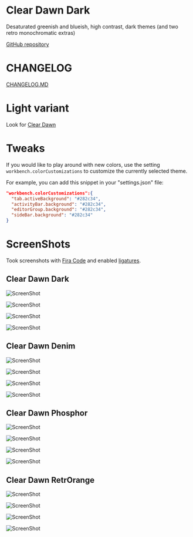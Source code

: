 # Clear Dawn Dark
Desaturated greenish and blueish, high contrast, dark themes (and two retro monochromatic extras)

[GitHub repository](https://github.com/ivanhernandez/theme-clear-dawn-dark)

# CHANGELOG
[CHANGELOG.MD](https://github.com/ivanhernandez/theme-clear-dawn-dark/blob/master/CHANGELOG.md)

# Light variant

Look for [Clear Dawn](https://github.com/ivanhernandez/theme-clear-dawn)

# Tweaks
If you would like to play around with new colors, use the setting `workbench.colorCustomizations` to customize the currently selected theme.

For example, you can add this snippet in your "settings.json" file:

```json
"workbench.colorCustomizations":{
  "tab.activeBackground": "#282c34",
  "activityBar.background": "#282c34",
  "editorGroup.background": "#282c34",
  "sideBar.background": "#282c34"
}
```

# ScreenShots

Took screenshots  with [Fira Code](https://github.com/tonsky/FiraCode) and enabled [ligatures](https://github.com/tonsky/FiraCode/wiki/VS-Code-Instructions).

## Clear Dawn Dark

![ScreenShot](https://raw.githubusercontent.com/ivanhernandez/theme-clear-dawn-dark/master/screenshots/sc1k.png)

![ScreenShot](https://raw.githubusercontent.com/ivanhernandez/theme-clear-dawn-dark/master/screenshots/sc2k.png)

![ScreenShot](https://raw.githubusercontent.com/ivanhernandez/theme-clear-dawn-dark/master/screenshots/sc3k.png)

![ScreenShot](https://raw.githubusercontent.com/ivanhernandez/theme-clear-dawn-dark/master/screenshots/sc4k.png)

## Clear Dawn Denim

![ScreenShot](https://raw.githubusercontent.com/ivanhernandez/theme-clear-dawn-dark/master/screenshots/sc1d.png)

![ScreenShot](https://raw.githubusercontent.com/ivanhernandez/theme-clear-dawn-dark/master/screenshots/sc2d.png)

![ScreenShot](https://raw.githubusercontent.com/ivanhernandez/theme-clear-dawn-dark/master/screenshots/sc3d.png)

![ScreenShot](https://raw.githubusercontent.com/ivanhernandez/theme-clear-dawn-dark/master/screenshots/sc4d.png)

## Clear Dawn Phosphor

![ScreenShot](https://raw.githubusercontent.com/ivanhernandez/theme-clear-dawn-dark/master/screenshots/sc1p.png)

![ScreenShot](https://raw.githubusercontent.com/ivanhernandez/theme-clear-dawn-dark/master/screenshots/sc2p.png)

![ScreenShot](https://raw.githubusercontent.com/ivanhernandez/theme-clear-dawn-dark/master/screenshots/sc3p.png)

![ScreenShot](https://raw.githubusercontent.com/ivanhernandez/theme-clear-dawn-dark/master/screenshots/sc4p.png)

## Clear Dawn RetrOrange

![ScreenShot](https://raw.githubusercontent.com/ivanhernandez/theme-clear-dawn-dark/master/screenshots/sc1o.png)

![ScreenShot](https://raw.githubusercontent.com/ivanhernandez/theme-clear-dawn-dark/master/screenshots/sc2o.png)

![ScreenShot](https://raw.githubusercontent.com/ivanhernandez/theme-clear-dawn-dark/master/screenshots/sc3o.png)

![ScreenShot](https://raw.githubusercontent.com/ivanhernandez/theme-clear-dawn-dark/master/screenshots/sc4o.png)
